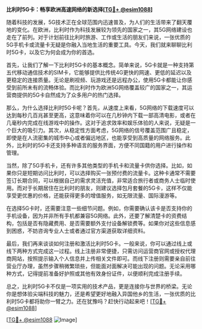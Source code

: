 **比利时5G卡：畅享欧洲高速网络的新选择[[TG💪+ @esim1088](https://t.me/s/esim1088)]**

随着科技的发展，5G技术正在全球范围内迅速普及，为人们的生活带来了翻天覆地的变化。在欧洲，比利时作为科技发展较为领先的国家之一，其5G网络建设也走在了前列。对于计划前往比利时旅游、工作或生活的朋友们来说，一张优质的5G手机卡或流量卡无疑是你融入当地生活的重要工具。今天，我们就来聊聊比利时5G卡，以及它为何会成为你的首选。

首先，让我们了解一下比利时5G卡的基本概念。简单来说，5G卡就是一种支持第五代移动通信技术的SIM卡，它能够提供比传统4G更快的网速、更低的延迟以及更稳定的连接质量。无论是刷视频、玩游戏还是远程办公，使用5G卡都能让你感受到前所未有的流畅体验。而比利时作为欧洲5G网络覆盖较广的国家之一，其运营商提供的5G卡自然成为了众多用户的热门选择。

那么，为什么选择比利时5G卡呢？首先，从速度上来看，5G网络的下载速度可以达到每秒几百兆甚至更高，这意味着你可以在几秒钟内下载一部高清电影，或者在几毫秒内完成在线游戏中的操作。这对于追求效率和娱乐体验的人来说，无疑是一个巨大的吸引力。其次，从稳定性方面考虑，5G网络的信号覆盖范围广且稳定，即使是在人流密集的城市中心或者偏远地区，也能享受到高质量的网络服务。此外，比利时的5G卡还支持多种语言的服务界面，方便不同国籍的用户进行操作和管理。

当然，除了5G手机卡，还有许多其他类型的手机卡和流量卡供你选择。比如，如果你只是短期访问比利时，可以选择购买一张预付费的流量卡。这种卡通常不需要签订长期合同，可以根据自己的需求灵活充值，非常适合旅行者或商务人士临时使用。而对于长期居住在比利时的朋友，则建议选择包月套餐的5G卡，这样不仅能享受更优惠的价格，还能获得更多的增值服务，如无限流量、国际漫游等。

在选择5G卡时，还需要注意一些细节问题。例如，你需要确认该卡是否支持你的手机设备，因为并非所有手机都兼容5G网络。此外，还要了解清楚卡的资费结构，包括是否有隐藏费用、是否需要额外支付设备解锁费等。如果你对这些信息感到困惑，不妨咨询专业人士或者通过官方渠道获取详细资料。

最后，我们再来谈谈如何注册和激活比利时5G卡。一般来说，你可以通过线上或线下两种方式完成这一过程。线上注册非常便捷，只需访问运营商官网或授权代理商网站，按照提示输入个人信息并上传相关文件即可。而线下注册则需要亲自前往营业厅办理，虽然步骤稍微繁琐些，但能面对面解决可能出现的问题。无论采用哪种方式，记得提前准备好护照或其他有效身份证件，以便顺利完成注册手续。

总之，比利时5G卡不仅是一项实用的技术产品，更是连接你与世界的桥梁。无论你是想体验尖端科技的魅力，还是希望更好地融入异国他乡的生活，一张优质的比利时5G卡都将助你一臂之力。还在犹豫吗？赶快行动起来吧！[[TG💪+ @esim1088](https://t.me/s/esim1088)]

[[TG💪+ @esim1088](https://t.me/s/esim1088) ![Image](https://i.postimg.cc/4NQfJmqS/Snipaste-2025-05-13-00-14-12.png)]